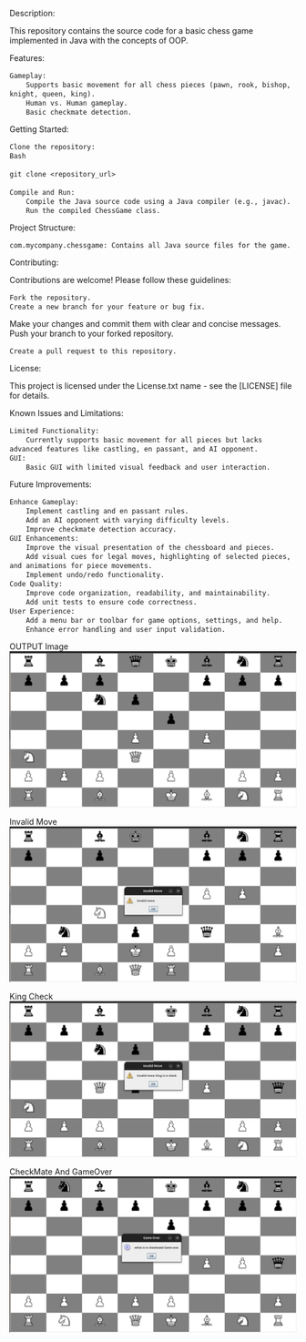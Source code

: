 Description:

This repository contains the source code for a basic chess game implemented in Java with the concepts of OOP.

Features:

    Gameplay:
        Supports basic movement for all chess pieces (pawn, rook, bishop, knight, queen, king).
        Human vs. Human gameplay.
        Basic checkmate detection.

Getting Started:

    Clone the repository:
    Bash

    git clone <repository_url>

    Compile and Run:
        Compile the Java source code using a Java compiler (e.g., javac).
        Run the compiled ChessGame class.

Project Structure:

    com.mycompany.chessgame: Contains all Java source files for the game.

Contributing:

Contributions are welcome! Please follow these guidelines:

    Fork the repository.
    Create a new branch for your feature or bug fix.   

Make your changes and commit them with clear and concise messages.
Push your branch to your forked repository.  

    Create a pull request to this repository.

License:

This project is licensed under the License.txt name - see the [LICENSE] file for details.

Known Issues and Limitations:

    Limited Functionality:
        Currently supports basic movement for all pieces but lacks advanced features like castling, en passant, and AI opponent.
    GUI:
        Basic GUI with limited visual feedback and user interaction.

Future Improvements:

    Enhance Gameplay:
        Implement castling and en passant rules.
        Add an AI opponent with varying difficulty levels.
        Improve checkmate detection accuracy.
    GUI Enhancements:
        Improve the visual presentation of the chessboard and pieces.
        Add visual cues for legal moves, highlighting of selected pieces, and animations for piece movements.
        Implement undo/redo functionality.
    Code Quality:
        Improve code organization, readability, and maintainability.
        Add unit tests to ensure code correctness.
    User Experience:
        Add a menu bar or toolbar for game options, settings, and help.
        Enhance error handling and user input validation.
OUTPUT Image
![Chess Board](https://github.com/NaseerAhmad946/ChessGame/blob/835960da0d7b80085b93c7f64fb0fccb1ecd6aa7/output%20git%20screen%20short.png)

Invalid Move
![Chess Board](https://github.com/NaseerAhmad946/ChessGame/blob/835960da0d7b80085b93c7f64fb0fccb1ecd6aa7/InvalidMove.png)

King Check
![Chess Board](https://github.com/NaseerAhmad946/ChessGame/blob/835960da0d7b80085b93c7f64fb0fccb1ecd6aa7/Check%20pic.png)

CheckMate And GameOver 
![Chess Board](https://github.com/NaseerAhmad946/ChessGame/blob/835960da0d7b80085b93c7f64fb0fccb1ecd6aa7/GameOver.png)


